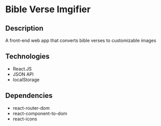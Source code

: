 # Bible Verse Imgifier

## Description
A front-end web app that converts bible verses to customizable images

## Technologies
- React.JS
- JSON API
- localStorage

## Dependencies
- react-router-dom
- react-component-to-dom
- react-icons

